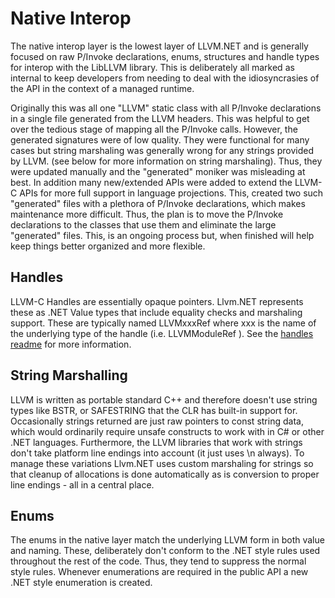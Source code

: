 ﻿# Native Interop

The native interop layer is the lowest layer of LLVM.NET and is generally focused on raw
P/Invoke declarations, enums, structures and handle types for interop with the LibLLVM library.
This is deliberately all marked as internal to keep developers from needing to deal with the
idiosyncrasies of the API in the context of a managed runtime.

Originally this was all one "LLVM" static class with all P/Invoke declarations in a single file
generated from the LLVM headers. This was helpful to get over the tedious stage of mapping all
the P/Invoke calls. However, the generated signatures were of low quality. They were functional
for many cases but string marshaling was generally wrong for any strings provided by LLVM. (see
below for more information on string marshaling). Thus, they were updated manually and the
"generated" moniker was misleading at best. In addition many new/extended APIs were added to
extend the LLVM-C APIs for more full support in language projections. This, created two such
"generated" files with a plethora of P/Invoke declarations, which makes maintenance more difficult.
Thus, the plan is to move the P/Invoke declarations to the classes that use them and eliminate
the large "generated" files. This, is an ongoing process but, when finished will help keep things
better organized and more flexible.

## Handles
LLVM-C Handles are essentially opaque pointers. Llvm.NET represents these as .NET Value types that
include equality checks and marshaling support. These are typically named LLVMxxxRef where xxx
is the name of the underlying type of the handle (i.e. LLVMModuleRef ). See the [handles readme](Handles\readme.md)
for more information. 

## String Marshalling
LLVM is written as portable standard C++ and therefore doesn't use string types like BSTR, or
SAFESTRING that the CLR has built-in support for. Occasionally strings returned are just raw
pointers to const string data, which would ordinarily require unsafe constructs to work with
in C# or other .NET languages. Furthermore, the LLVM libraries that work with strings don't
take platform line endings into account (it just uses \n always). To manage these variations
Llvm.NET uses custom marshaling for strings so that cleanup of allocations is done automatically
as is conversion to proper line endings - all in a central place.

## Enums
The enums in the native layer match the underlying LLVM form in both value and naming. These,
deliberately don't conform to the .NET style rules used throughout the rest of the code. Thus,
they tend to suppress the normal style rules. Whenever enumerations are required in the public API
a new .NET style enumeration is created.
